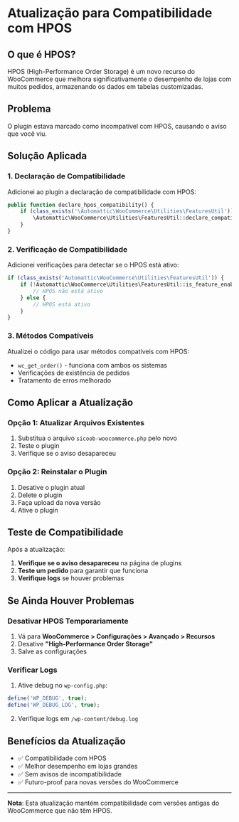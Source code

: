 # Atualização para Compatibilidade com HPOS

## O que é HPOS?

HPOS (High-Performance Order Storage) é um novo recurso do WooCommerce que melhora significativamente o desempenho de lojas com muitos pedidos, armazenando os dados em tabelas customizadas.

## Problema

O plugin estava marcado como incompatível com HPOS, causando o aviso que você viu.

## Solução Aplicada

### 1. Declaração de Compatibilidade

Adicionei ao plugin a declaração de compatibilidade com HPOS:

```php
public function declare_hpos_compatibility() {
    if (class_exists('\Automattic\WooCommerce\Utilities\FeaturesUtil')) {
        \Automattic\WooCommerce\Utilities\FeaturesUtil::declare_compatibility('custom_order_tables', __FILE__, true);
    }
}
```

### 2. Verificação de Compatibilidade

Adicionei verificações para detectar se o HPOS está ativo:

```php
if (class_exists('Automattic\WooCommerce\Utilities\FeaturesUtil')) {
    if (!Automattic\WooCommerce\Utilities\FeaturesUtil::is_feature_enabled('custom_order_tables')) {
        // HPOS não está ativo
    } else {
        // HPOS está ativo
    }
}
```

### 3. Métodos Compatíveis

Atualizei o código para usar métodos compatíveis com HPOS:

- `wc_get_order()` - funciona com ambos os sistemas
- Verificações de existência de pedidos
- Tratamento de erros melhorado

## Como Aplicar a Atualização

### Opção 1: Atualizar Arquivos Existentes

1. Substitua o arquivo `sicoob-woocommerce.php` pelo novo
2. Teste o plugin
3. Verifique se o aviso desapareceu

### Opção 2: Reinstalar o Plugin

1. Desative o plugin atual
2. Delete o plugin
3. Faça upload da nova versão
4. Ative o plugin

## Teste de Compatibilidade

Após a atualização:

1. **Verifique se o aviso desapareceu** na página de plugins
2. **Teste um pedido** para garantir que funciona
3. **Verifique logs** se houver problemas

## Se Ainda Houver Problemas

### Desativar HPOS Temporariamente

1. Vá para **WooCommerce > Configurações > Avançado > Recursos**
2. Desative **"High-Performance Order Storage"**
3. Salve as configurações

### Verificar Logs

1. Ative debug no `wp-config.php`:
```php
define('WP_DEBUG', true);
define('WP_DEBUG_LOG', true);
```

2. Verifique logs em `/wp-content/debug.log`

## Benefícios da Atualização

- ✅ Compatibilidade com HPOS
- ✅ Melhor desempenho em lojas grandes
- ✅ Sem avisos de incompatibilidade
- ✅ Futuro-proof para novas versões do WooCommerce

---

**Nota**: Esta atualização mantém compatibilidade com versões antigas do WooCommerce que não têm HPOS. 